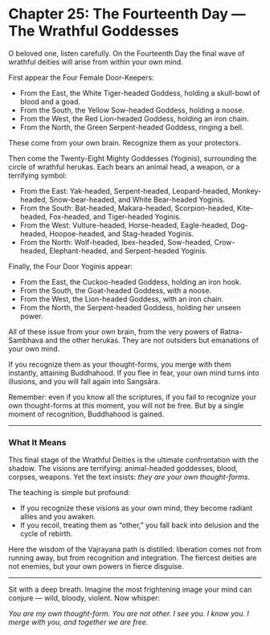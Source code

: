 # Chapter 25: The Fourteenth Day — The Wrathful Goddesses

O beloved one, listen carefully. On the Fourteenth Day the final wave of wrathful deities will arise from within your own mind.

First appear the Four Female Door-Keepers:

* From the East, the White Tiger-headed Goddess, holding a skull-bowl of blood and a goad.
* From the South, the Yellow Sow-headed Goddess, holding a noose.
* From the West, the Red Lion-headed Goddess, holding an iron chain.
* From the North, the Green Serpent-headed Goddess, ringing a bell.

These come from your own brain. Recognize them as your protectors.

Then come the Twenty-Eight Mighty Goddesses (Yoginis), surrounding the circle of wrathful herukas. Each bears an animal head, a weapon, or a terrifying symbol:

* From the East: Yak-headed, Serpent-headed, Leopard-headed, Monkey-headed, Snow-bear-headed, and White Bear-headed Yoginis.
* From the South: Bat-headed, Makara-headed, Scorpion-headed, Kite-headed, Fox-headed, and Tiger-headed Yoginis.
* From the West: Vulture-headed, Horse-headed, Eagle-headed, Dog-headed, Hoopoe-headed, and Stag-headed Yoginis.
* From the North: Wolf-headed, Ibex-headed, Sow-headed, Crow-headed, Elephant-headed, and Serpent-headed Yoginis.

Finally, the Four Door Yoginis appear:

* From the East, the Cuckoo-headed Goddess, holding an iron hook.
* From the South, the Goat-headed Goddess, with a noose.
* From the West, the Lion-headed Goddess, with an iron chain.
* From the North, the Serpent-headed Goddess, holding her unseen power.

All of these issue from your own brain, from the very powers of Ratna-Sambhava and the other herukas. They are not outsiders but emanations of your own mind.

If you recognize them as your thought-forms, you merge with them instantly, attaining Buddhahood. If you flee in fear, your own mind turns into illusions, and you will fall again into Sangsāra.

Remember: even if you know all the scriptures, if you fail to recognize your own thought-forms at this moment, you will not be free. But by a single moment of recognition, Buddhahood is gained.

---

### What It Means

This final stage of the Wrathful Deities is the ultimate confrontation with the shadow. The visions are terrifying: animal-headed goddesses, blood, corpses, weapons. Yet the text insists: *they are your own thought-forms*.

The teaching is simple but profound:

* If you recognize these visions as your own mind, they become radiant allies and you awaken.
* If you recoil, treating them as “other,” you fall back into delusion and the cycle of rebirth.

Here the wisdom of the Vajrayana path is distilled: liberation comes not from running away, but from recognition and integration. The fiercest deities are not enemies, but your own powers in fierce disguise.

---

Sit with a deep breath. Imagine the most frightening image your mind can conjure — wild, bloody, violent. Now whisper:

*You are my own thought-form.
You are not other.
I see you. I know you.
I merge with you,
and together we are free.*
